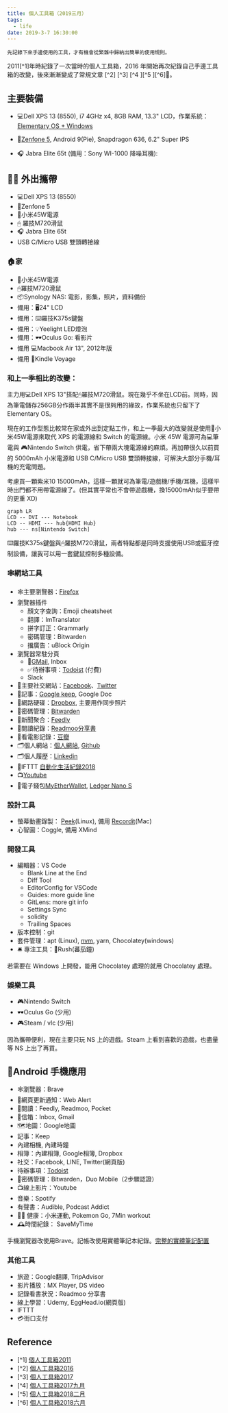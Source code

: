 ```yaml
---
title: 個人工具箱（2019三月）
tags:
  - life
date: 2019-3-7 16:30:00
---
```


`先記錄下來手邊使用的工具，才有機會從繁雜中歸納出簡單的使用規則。`

2011[^1]年時紀錄了一次當時的個人工具箱，2016 年開始再次紀錄自己手邊工具箱的改變，後來漸漸變成了常規文章 [^2] [^3] [^4 ][^5 ][^6]🤹。

## 主要裝備

* :computer:Dell XPS 13 (8550), i7 4GHz x4, 8GB RAM, 13.3" LCD，作業系統：[Elementary OS + Windows](tools/elementary_juno.md)

* :iphone:[Zenfone 5](https://www.asus.com/tw/Phone/ZenFone-5-ZE620KL/Tech-Specs/), Android 9(Pie), Snapdragon 636, 6.2" Super IPS

* :headphones: Jabra Elite 65t (備用：Sony WI-1000 降噪耳機):


## 🚶‍♂️ 外出攜帶

* :computer:Dell XPS 13 (8550)
* :iphone:Zenfone 5
* :electric_plug:小米45W電源
* 🖱 羅技M720滑鼠
* :headphones: Jabra Elite 65t
* USB C/Micro USB 雙頭轉接線


### :house:家

* :electric_plug:小米45W電源
* 🖱羅技M720滑鼠
* :package:Synology NAS: 電影，影集，照片，資料備份
* 備用：:desktop_computer:24" LCD
* 備用：:keyboard:羅技K375s鍵盤
* 備用：:bulb:Yeelight LED燈泡
* 備用：:dark_sunglasses:Oculus Go: 看影片
* 備用 :computer:Macbook Air 13", 2012年版
* 備用 :orange_book:Kindle Voyage

### 和上一季相比的改變：

主力用:computer:Dell XPS 13"搭配🖱羅技M720滑鼠。現在幾乎不坐在LCD前。同時，因為筆電儲存256GB分作兩半其實不是很夠用的緣故，作業系統也只留下了 Elementary OS。

現在的工作型態比較常在家或外出到定點工作，和上一季最大的改變就是使用:electric_plug:小米45W電源來取代 XPS 的電源線和 Switch 的電源線。小米 45W 電源可為:computer:筆電與 🎮Nintendo Switch 供電，省下帶兩大塊電源線的麻煩。再加帶很久以前買的 5000mAh 小米電源和 USB C/Micro USB 雙頭轉接線，可解決大部分手機/耳機的充電問題。

考慮買一顆紫米10 15000mAh，這樣一顆就可為筆電/遊戲機/手機/耳機，這樣平時出門都不用帶電源線了。(但其實平常也不會帶遊戲機，換15000mAh似乎要帶的更重 XD)

```mermaid
graph LR
LCD -- DVI --- Notebook
LCD -- HDMI --- hub{HDMI Hub}
hub --- ns[Nintendo Switch]
```

:keyboard:羅技K375s鍵盤與🖱羅技M720滑鼠，兩者特點都是同時支援使用USB或藍牙控制設備，讓我可以用一套鍵鼠控制多種設備。

### :spider_web:網站工具

* :spider_web:主要瀏覽器：[Firefox](https://www.mozilla.org/en-US/firefox/products/)
* 瀏覽器插件
  - 顏文字查詢：Emoji cheatsheet
  - 翻譯：ImTranslator
  - 拼字訂正：Grammarly
  - 密碼管理：Bitwarden
  - 擋廣告：uBlock Origin
* 瀏覽器常駐分頁
  - :email:[GMail](http://mail.google.com/), Inbox
  - ✅待辦事項：[Todoist](https://todoist.com/) (付費)
  - Slack
* :busts_in_silhouette:主要社交網站：[Facebook](http://www.facebook.com/)、[Twitter](https://twitter.com/gasolin)
* :memo:記事：[Google keep](http://keep.google.com/), Google Doc
* :floppy_disk:網路硬碟：[Dropbox](http://www.dropbox.com/), 主要用作同步照片
* 🔑密碼管理：[Bitwarden](https://www.bitwarden.com/)
* :newspaper:新聞聚合：[Feedly](https://feedly.com/)
* :blue_book:閱讀紀錄：[Readmoo分享書](https://share.readmoo.com/mooer/lifaicqb9/bookshelf/gasolin/read)
* :movie_camera:看電影記錄：[豆瓣](http://www.douban.com/)
* :card_index_dividers:個人網站：[個人網站](http://www.gasolin.idv.tw), [Github](https://github.com/gasolin/blog/)
* :card_index_dividers:個人履歷：[Linkedin](https://www.linkedin.com/in/fredglin/)
* :link:IFTTT [自動化生活紀錄2018](life/personal-automation-in-2018.md)
* :tv:[Youtube](https://www.youtube.com/)
* :purse:電子錢包[MyEtherWallet](https://www.myetherwallet.com/), [Ledger Nano S](crypto/setup_ledger_nano_on_linux.md)


### 設計工具

* 螢幕動畫錄製： [Peek](https://github.com/phw/peek)(Linux), 備用 [Recordit](http://www.recordit.co/)(Mac)
* 心智圖：Coggle, 備用 XMind

### 開發工具

* 編輯器：VS Code
  - Blank Line at the End
  - Diff Tool
  - EditorConfig for VSCode
  - Guides: more guide line
  - GitLens: more git info
  - Settings Sync
  - solidity
  - Trailing Spaces
* 版本控制：git
* 套件管理：apt (Linux), [nvm](https://github.com/creationix/nvm), yarn, Chocolatey(windows)
* :bellhop_bell: 專注工具：:tomato:Rush(蕃茄鐘)

若需要在 Windows 上開發，能用 Chocolatey 處理的就用 Chocolatey 處理。

### 娛樂工具

* 🎮Nintendo Switch
* :dark_sunglasses:Oculus Go (少用)
* 🎮Steam / vlc (少用)

因為攜帶便利，現在主要只玩 NS 上的遊戲。Steam 上看到喜歡的遊戲，也盡量等 NS 上出了再買。

## :iphone:Android 手機應用
* :spider_web:瀏覽器：Brave
* :bell:網頁更新通知：Web Alert
* :newspaper:閱讀：Feedly, Readmoo, Pocket
* :email:信箱：Inbox, Gmail
* :world_map:地圖：Google地圖
* 記事：Keep
* 內建相機, 內建時鐘
* 相簿：內建相簿, Google相簿, Dropbox
* 社交：Facebook, LINE, Twitter(網頁版)
* 待辦事項：[Todoist](https://play.google.com/store/apps/details?id=com.todoist)
* :closed_lock_with_key:密碼管理：Bitwarden，Duo Mobile（2步驟認證）
* :tv:線上影片：Youtube
* 音樂：Spotify
* 有聲書：Audible, Podcast Addict
* 🚶‍♂️ 健康：小米運動, Pokemon Go, 7Min workout
* :mantelpiece_clock:時間紀錄： SaveMyTime

手機瀏覽器改使用Brave。記帳改使用實體筆記本紀錄。[完整的實體筆記配置](life/handbook.md)

### 其他工具

* 旅遊：Google翻譯, TripAdvisor
* 影片播放：MX Player, DS video
* 記錄看書狀況：Readmoo 分享書
* 線上學習：Udemy, EggHead.io(網頁版)
* IFTTT
* 💳街口支付

## Reference

* [^1] [個人工具箱2011](tools/tooling-in-2011.md)
* [^2] [個人工具箱2016](tools/tooling-in-2016.md)
* [^3] [個人工具箱2017](tools/tooling-in-2017.md)
* [^4] [個人工具箱2017九月](tools/tooling-in-2017-sep.md)
* [^5] [個人工具箱2018二月](tools/tooling-in-2018-feb.md)
* [^6] [個人工具箱2018六月](tools/tooling-in-2018-jun.md)
